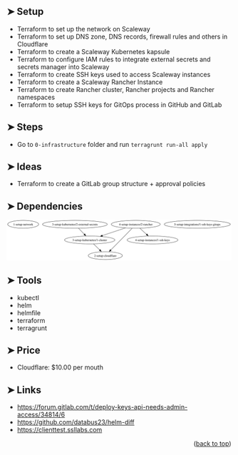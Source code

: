 <!-- BEGIN_TF_DOCS -->
<a name="readme-top"></a>

## ➤ Setup <a name="#-setup"></a>

- Terraform to set up the network on Scaleway
- Terraform to set up DNS zone, DNS records, firewall rules and others in Cloudflare
- Terraform to create a Scaleway Kubernetes kapsule
- Terraform to configure IAM rules to integrate external secrets and secrets manager into Scaleway
- Terraform to create SSH keys used to access Scaleway instances
- Terraform to create a Scaleway Rancher Instance
- Terraform to create Rancher cluster, Rancher projects and Rancher namespaces
- Terraform to setup SSH keys for GitOps process in GitHub and GitLab

## ➤ Steps <a name="#-steps"></a>

- Go to `0-infrastructure` folder and run `terragrunt run-all apply`

## ➤ Ideas <a name="#-ideas"></a>

- Terraform to create a GitLab group structure + approval policies

## ➤ Dependencies <a name="#-dependencies"></a>

<div align="center">
<img alt="infrastructure" src=".github/images/infrastructure.svg"/>
</div>

## ➤ Tools <a name="#-tools"></a>

- kubectl
- helm
- helmfile
- terraform
- terragrunt

## ➤ Price <a name="#-price"></a>

- Cloudflare: $10.00 per mouth

## ➤ Links <a name="#-links"></a>

- https://forum.gitlab.com/t/deploy-keys-api-needs-admin-access/34814/6
- https://github.com/databus23/helm-diff
- https://clienttest.ssllabs.com

<p align="right">(<a href="#readme-top">back to top</a>)</p>
<!-- END_TF_DOCS -->
